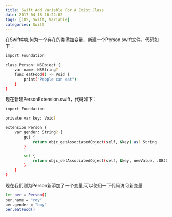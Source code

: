 ```yaml
---
title: Swift Add Variable For A Exist Class
date: 2017-04-18 16:22:02
tags: [iOS, Swift, Variable]
categories: Swift
---
```


在Swift中如何为一个存在的类添加变量，新建一个Person.swift文件，代码如下：
``` bash
import Foundation

class Person: NSObject {
    var name: NSString?
    func eatFood() -> Void {
        print("People can eat")
    }
}

```

现在新建PersonExtension.swift，代码如下：

``` bash
import Foundation

private var key: Void?

extension Person {
    var gender: String? {
        get {
            return objc_getAssociatedObject(self, &key) as? String
        }

        set {
            return objc_setAssociatedObject(self, &key, newValue, .OBJC_ASSOCIATION_RETAIN_NONATOMIC)
        }
    }
}
```

现在我们则为Person新添加了一个变量,可以使用一下代码访问新变量

``` bash
let per = Person()
per.name = "roy"
per.gender = "boy"
per.eatFood()
```
